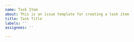 ```yaml
---
name: Task Item
about: This is an issue template for creating a task item
title: Task Title
labels: ''
assignees: ''

---
```




